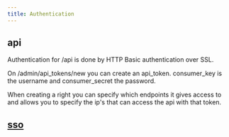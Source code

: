 ```yaml
---
title: Authentication
---
```


## api

Authentication for /api is done by HTTP Basic authentication over SSL.

On /admin/api_tokens/new you can create an api_token. consumer_key is the username and consumer_secret the password.

When creating a right you can specify which endpoints it gives access to and allows you to specify the ip's that can access the api with that token.

## [sso](/developer/rom/sso/)
